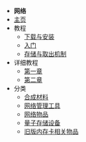 - **网络**
- [主页](./)
- 教程
    - [下载与安装](/Install#Networks)
    - [入门](./Getting-Started)
    - [存储与取出机制](./Network-Mechanism)
- 详细教程
    - [第一章](./Page1)
	- [第二章](./Page2)
- 分类
    - [合成材料](./Materials)
    - [网络管理工具](./Tools)
    - [网络物品](./Network-Items)
    - [量子存储设备](./Quantum-Storages)
    - [旧版内存卡相关物品](./Disabled-Items)
